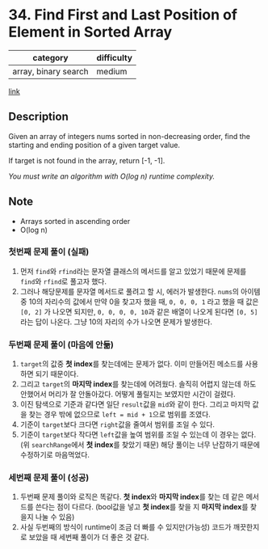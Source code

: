 # 34. Find First and Last Position of Element in Sorted Array

| category             | difficulty |
| -------------------- | ---------- |
| array, binary search | medium     |

[link](https://leetcode.com/problems/find-first-and-last-position-of-element-in-sorted-array)

## Description

Given an array of integers nums sorted in non-decreasing order, find the starting and ending position of a given target value.

If target is not found in the array, return [-1, -1].

_You must write an algorithm with O(log n) runtime complexity._

## Note

- Arrays sorted in ascending order
- O(log n)

### 첫번째 문제 풀이 (실패)

1. 먼저 `find`와 `rfind`라는 문자열 클래스의 메서드를 알고 있었기 때문에 문제를 `find`와 `rfind`로 풀고자 했다.
2. 그러나 해당문제를 문자열 메서드로 풀려고 할 시, 에러가 발생한다. `nums`의 아이템 중 10의 자리수의 값에서 만약 0을 찾고자 했을 때, `0, 0, 0, 1` 라고 했을 때 값은 `[0, 2]` 가 나오면 되지만, `0, 0, 0, 0, 10`과 같은 배열이 나오게 된다면 `[0, 5]` 라는 답이 나온다. 그냥 10의 자리의 수가 나오면 문제가 발생한다.

### 두번째 문제 풀이 (마음에 안듦)

1. `target`의 값중 **첫 index**를 찾는데에는 문제가 없다. 이미 만들어진 메소드를 사용하면 되기 때문이다.
2. 그리고 `target`의 **마지막 index**를 찾는데에 어려웠다. 솔직히 어렵지 않는데 하도 안했어서 머리가 잘 안돌아갔다. 어떻게 풀릴지는 보였지만 시간이 걸렸다.
3. 이진 탐색으로 기준과 같다면 일단 `result`값을 `mid`와 같이 한다. 그리고 마지막 값을 찾는 경우 밖에 없으므로 `left = mid + 1`으로 범위를 조였다.
4. 기준이 `target`보다 크다면 `right`값을 줄여서 범위를 조일 수 있다.
5. 기준이 `target`보다 작다면 `left`값을 높여 범위를 조일 수 있는데 이 경우는 없다. (위 `searchRange`에서 **첫 index**를 찾았기 때문)
   해당 풀이는 너무 난잡하기 때문에 수정하기로 마음먹었다.

### 세번째 문제 풀이 (성공)

1. 두번째 문제 풀이와 로직은 똑같다. **첫 index**와 **마지막 index**를 찾는 데 같은 메서드를 쓴다는 점이 다르다. (bool값을 넣고 **첫 index**를 찾을 지 **마지막 index**를 찾을지 나눌 수 있음)
2. 사실 두번째의 방식이 runtime이 조금 더 빠를 수 있지만(가능성) 코드가 깨끗한지로 보았을 때 세번째 풀이가 더 좋은 것 같다.
